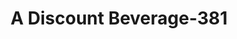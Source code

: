 ---
f_zip-code: 33060
f_state-code: FL
title: A Discount Beverage-381
f_phone: 954-781-4248
f_city-only: Pompano Beach
f_address: 1622 South Cypress Road Pompano Beach
f_location-unique-id: '381'
slug: a-discount-beverage-381
updated-on: '2024-05-30T13:46:58.046Z'
created-on: '2024-05-30T13:36:59.803Z'
published-on: '2024-05-30T13:54:32.469Z'
f_city-state: cms/city/pompano-beach-fl.md
f_company: cms/company/a-discount-beverage.md
f_state: cms/state/florida.md
layout: '[payday-loan].html'
tags: payday-loan
---
